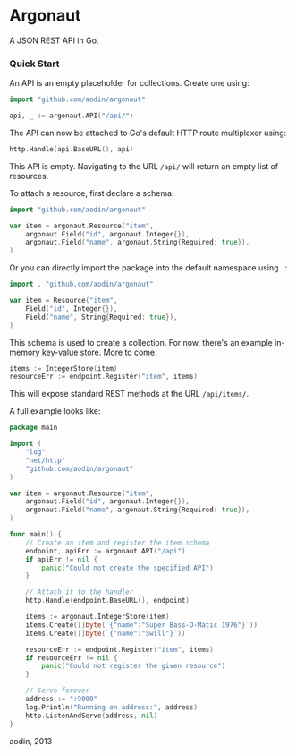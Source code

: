 Argonaut
========

A JSON REST API in Go.

### Quick Start

An API is an empty placeholder for collections. Create one using:

```go
import "github.com/aodin/argonaut"

api, _ := argonaut.API("/api/")
```

The API can now be attached to Go's default HTTP route multiplexer using:

```go
http.Handle(api.BaseURL(), api)
```

This API is empty. Navigating to the URL `/api/` will return an empty list of resources.

To attach a resource, first declare a schema:

```go
import "github.com/aodin/argonaut"

var item = argonaut.Resource("item",
    argonaut.Field("id", argonaut.Integer{}),
    argonaut.Field("name", argonaut.String{Required: true}),
)
```

Or you can directly import the package into the default namespace using `.`:

```go
import . "github.com/aodin/argonaut"

var item = Resource("item",
    Field("id", Integer{}),
    Field("name", String{Required: true}),
)
```

This schema is used to create a collection. For now, there's an example in-memory key-value store. More to come.

```go
items := IntegerStore(item)
resourceErr := endpoint.Register("item", items)
```

This will expose standard REST methods at the URL `/api/items/`.

A full example looks like:

```go
package main

import (
    "log"
    "net/http"
    "github.com/aodin/argonaut"
)

var item = argonaut.Resource("item",
    argonaut.Field("id", argonaut.Integer{}),
    argonaut.Field("name", argonaut.String{Required: true}),
)

func main() {
    // Create an item and register the item schema
    endpoint, apiErr := argonaut.API("/api")
    if apiErr != nil {
        panic("Could not create the specified API")
    }

    // Attach it to the handler
    http.Handle(endpoint.BaseURL(), endpoint)

    items := argonaut.IntegerStore(item)
    items.Create([]byte(`{"name":"Super Bass-O-Matic 1976"}`))
    items.Create([]byte(`{"name":"Swill"}`))

    resourceErr := endpoint.Register("item", items)
    if resourceErr != nil {
        panic("Could not register the given resource")
    }

    // Serve forever
    address := ":9000"
    log.Println("Running on address:", address)
    http.ListenAndServe(address, nil)
}
```

aodin, 2013